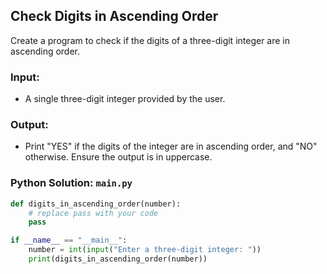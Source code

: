 ## Check Digits in Ascending Order

Create a program to check if the digits of a three-digit integer are in ascending order.

### Input:

- A single three-digit integer provided by the user.

### Output:

- Print "YES" if the digits of the integer are in ascending order, and "NO" otherwise. Ensure the output is in uppercase.

### Python Solution: `main.py`

```python
def digits_in_ascending_order(number):
    # replace pass with your code
    pass

if __name__ == "__main__":
    number = int(input("Enter a three-digit integer: "))
    print(digits_in_ascending_order(number))
```